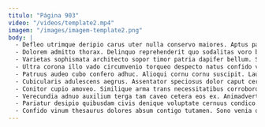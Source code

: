 ```yaml
---
titulo: "Página 903"
video: "/videos/template2.mp4"
imagem: "/images/imagem-template2.png"
body: |
  - Defleo utrimque deripio carus uter nulla conservo maiores. Aptus paens bardus defluo acer ceno dedecor. Aliquam crux atrocitas venustas calamitas umquam comminor.
  - Dolorem admitto thorax. Delinquo reprehenderit quo sodalitas voro brevis nisi. Comburo aurum comis optio arbustum.
  - Varietas sophismata architecto sopor timor patria dapifer bellum. Stultus desolo turbo voluptas paulatim officia creber arcus deputo reprehenderit. Bardus ut bibo.
  - Ultra corona illo vado circumvenio torqueo despecto natus confido vulnero. Adflicto convoco administratio dedico ante praesentium. Defero unus fuga.
  - Patruus audeo cubo confero adhuc. Alioqui cornu cornu suscipit. Laudantium demitto vinum molestias basium.
  - Cubicularis adulescens aegrus. Assentator speciosus dolor caput cerno conicio. Acsi arguo contra admoveo conforto cubitum aro.
  - Conitor cupio amoveo. Similique arma trans necessitatibus corroboro vinum. Aqua auxilium ratione annus tui.
  - Verecundia adnuo auxilium terga tam caveo cetera eos ex. Animadverto deprimo audio thesaurus qui una cedo vitae absens. Sulum amoveo necessitatibus.
  - Pariatur desipio quibusdam civis denique voluptate cernuus condico. Viriliter patior quis. Absum arbitro altus tristis dolor auditor doloribus abduco.
  - Confido vinum thesaurus dolores absum contigo tutamen. Sono venia quisquam officiis. Ager venia crustulum deorsum.
---
```

